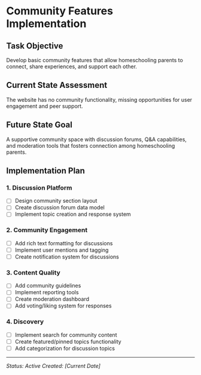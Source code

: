 # Community Features Implementation

## Task Objective
Develop basic community features that allow homeschooling parents to connect, share experiences, and support each other.

## Current State Assessment
The website has no community functionality, missing opportunities for user engagement and peer support.

## Future State Goal
A supportive community space with discussion forums, Q&A capabilities, and moderation tools that fosters connection among homeschooling parents.

## Implementation Plan

### 1. Discussion Platform
- [ ] Design community section layout
- [ ] Create discussion forum data model
- [ ] Implement topic creation and response system

### 2. Community Engagement
- [ ] Add rich text formatting for discussions
- [ ] Implement user mentions and tagging
- [ ] Create notification system for discussions

### 3. Content Quality
- [ ] Add community guidelines
- [ ] Implement reporting tools
- [ ] Create moderation dashboard
- [ ] Add voting/liking system for responses

### 4. Discovery
- [ ] Implement search for community content
- [ ] Create featured/pinned topics functionality
- [ ] Add categorization for discussion topics

---

*Status: Active*
*Created: [Current Date]* 